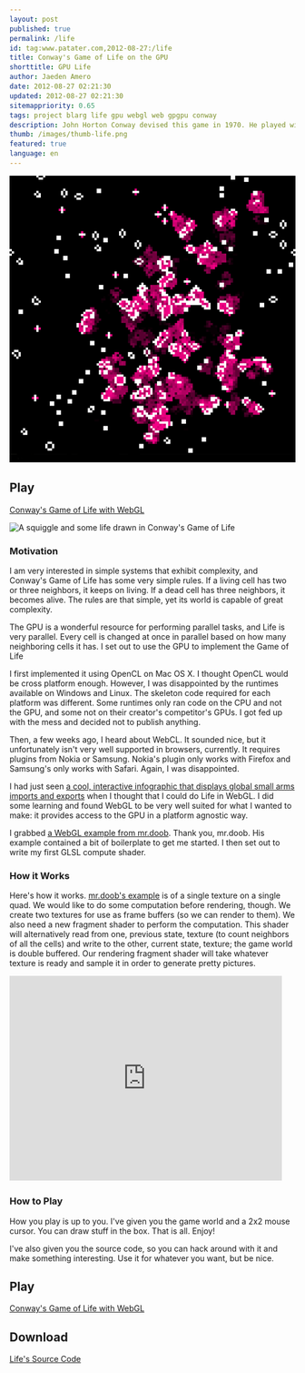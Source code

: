 ```yaml
---
layout: post
published: true
permalink: /life
id: tag:www.patater.com,2012-08-27:/life
title: Conway's Game of Life on the GPU
shorttitle: GPU Life
author: Jaeden Amero
date: 2012-08-27 02:21:30
updated: 2012-08-27 02:21:30
sitemappriority: 0.65
tags: project blarg life gpu webgl web gpgpu conway
description: John Horton Conway devised this game in 1970. He played with it using chalkboards, checkers, or poker chips. Little did he know that we'd now be playing with it on our GPUs inside of hypertext browsers.
thumb: /images/thumb-life.png
featured: true
language: en
---
```

![Conway's Game of Life Rendered with the GPU](/images/life.png)

<h2>Play</h2>
<p><a href="/life.html">Conway's Game of Life with WebGL</a></p>

<image src="/images/life-2up.png" alt="A squiggle
and some life drawn in Conway's Game of Life"/>

<h3>Motivation</h3>
<p>I am very interested in simple systems that exhibit complexity, and Conway's
Game of Life has some very simple rules. If a living cell has two or three
neighbors, it keeps on living. If a dead cell has three neighbors, it becomes
alive. The rules are that simple, yet its world is capable of great
complexity.</p>

<p>The GPU is a wonderful resource for performing parallel tasks, and Life is
very parallel. Every cell is changed at once in parallel based on how many
neighboring cells it has. I set out to use the GPU to implement the Game of
Life</p>

<p>I first implemented it using OpenCL on Mac OS X. I thought OpenCL would be
cross platform enough. However, I was disappointed by the runtimes available on
Windows and Linux. The skeleton code required for each platform was different.
Some runtimes only ran code on the CPU and not the GPU, and some not on their
creator's competitor's GPUs. I got fed up with the mess and decided not to
publish anything.</p>

<p>Then, a few weeks ago, I heard about WebCL. It sounded nice, but it
unfortunately isn't very well supported in browsers, currently. It requires
plugins from Nokia or Samsung. Nokia's plugin only works with Firefox and
Samsung's only works with Safari. Again, I was disappointed.</p>

<p>I had just seen <a
href="http://www.chromeexperiments.com/detail/arms-globe/?f=webgl">a cool,
interactive infographic that displays global small arms imports and exports</a>
when I thought that I could do Life in WebGL. I did some learning and found
WebGL to be very well suited for what I wanted to make: it provides access to
the GPU in a platform agnostic way.</a>

<p>I grabbed <a href="http://ricardocabello.com/blog/post/714">a WebGL example
from mr.doob</a>.  Thank you, mr.doob. His example contained a bit of
boilerplate to get me started. I then set out to write my first GLSL compute 
shader.</p>


<h3>How it Works</h3>
<p>Here's how it works. <a
href="http://mrdoob.com/lab/javascript/webgl/glsl/04/">mr.doob's example</a> is
of a single texture on a single quad. We would like to do some computation
before rendering, though. We create two textures for use as frame buffers (so
we can render to them). We also need a new fragment shader to perform the
computation. This shader will alternatively read from one, previous state, texture (to count
neighbors of all the cells) and write to the other, current state, texture; the game world is
double buffered. Our rendering fragment shader will take whatever texture is
ready and sample it in order to generate pretty pictures.</p>

<iframe width="480" height="360" src="http://www.youtube.com/embed/hTaAgUB7i44" frameborder="0" allowfullscreen></iframe>

<h3>How to Play</h3>
<p>How you play is up to you. I've given you the game world and a 2x2 mouse
cursor.  You can draw stuff in the box. That is all. Enjoy!</p>

<p>I've also given you the source code, so you can hack around with it and make
something interesting. Use it for whatever you want, but be nice.</p>

<h2>Play</h2>
<p><a href="/life.html">Conway's Game of Life with WebGL</a></p>

<div>
<h2>Download</h2>
<a href="/projects/life.bz2">Life's Source Code</a>
</div>
